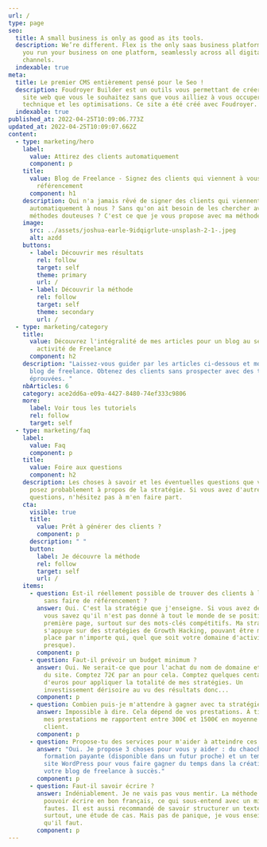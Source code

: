 ```yaml
---
url: /
type: page
seo:
  title: A small business is only as good as its tools.
  description: We’re different. Flex is the only saas business platform that lets
    you run your business on one platform, seamlessly across all digital
    channels.
  indexable: true
meta:
  title: Le premier CMS entièrement pensé pour le Seo !
  description: Foudroyer Builder est un outils vous permettant de créer autant de
    site web que vous le souhaitez sans que vous ailliez à vous occuper de la
    technique et les optimisations. Ce site a été créé avec Foudroyer.
  indexable: true
published_at: 2022-04-25T10:09:06.773Z
updated_at: 2022-04-25T10:09:07.662Z
content:
  - type: marketing/hero
    label:
      value: Attirez des clients automatiquement
      component: p
    title:
      value: Blog de Freelance - Signez des clients qui viennent à vous, sans
        référencement
      component: h1
    description: Qui n'a jamais rêvé de signer des clients qui viennent
      automatiquement à nous ? Sans qu'on ait besoin de les chercher avec des
      méthodes douteuses ? C'est ce que je vous propose avec ma méthode.
    image:
      src: ../assets/joshua-earle-9idqigrlute-unsplash-2-1-.jpeg
      alt: azdd
    buttons:
      - label: Découvrir mes résultats
        rel: follow
        target: self
        theme: primary
        url: /
      - label: Découvrir la méthode
        rel: follow
        target: self
        theme: secondary
        url: /
  - type: marketing/category
    title:
      value: Découvrez l'intégralité de mes articles pour un blog au service de votre
        activité de Freelance
      component: h2
    description: "Laissez-vous guider par les articles ci-dessous et monter votre
      blog de freelance. Obtenez des clients sans prospecter avec des tactiques
      éprouvées. "
    nbArticles: 6
    category: ace2dd6a-e09a-4427-8480-74ef333c9806
    more:
      label: Voir tous les tutoriels
      rel: follow
      target: self
  - type: marketing/faq
    label:
      value: Faq
      component: p
    title:
      value: Foire aux questions
      component: h2
    description: Les choses à savoir et les éventuelles questions que vous vous
      posez probablement à propos de la stratégie. Si vous avez d'autres
      questions, n'hésitez pas à m'en faire part.
    cta:
      visible: true
      title:
        value: Prêt à générer des clients ?
        component: p
      description: " "
      button:
        label: Je découvre la méthode
        rel: follow
        target: self
        url: /
    items:
      - question: Est-il réellement possible de trouver des clients à l'aide d'un blog,
          sans faire de référencement ?
        answer: Oui. C'est la stratégie que j'enseigne. Si vous avez déjà le nez en SEO,
          vous savez qu'il n'est pas donné à tout le monde de se positionner en
          première page, surtout sur des mots-clés compétitifs. Ma stratégie
          s'appuye sur des stratégies de Growth Hacking, pouvant être mis en
          place par n'importe qui, quel que soit votre domaine d'activité (ou
          presque).
        component: p
      - question: Faut-il prévoir un budget minimum ?
        answer: Oui. Ne serait-ce que pour l'achat du nom de domaine et de l'hergement
          du site. Comptez 72€ par an pour cela. Comptez quelques centaines
          d'euros pour appliquer la totalité de mes stratégies. Un
          investissement dérisoire au vu des résultats donc...
        component: p
      - question: Combien puis-je m'attendre à gagner avec ta stratégie ?
        answer: Impossible à dire. Cela dépend de vos prestations. À titre d'exemple,
          mes prestations me rapportent entre 300€ et 1500€ en moyenne et par
          client.
        component: p
      - question: Propose-tu des services pour m'aider à atteindre ces résultats ?
        answer: "Oui. Je propose 3 choses pour vous y aider : du chaoching en 1to1, une
          formation payante (disponible dans un futur proche) et un template de
          site WordPress pour vous faire gagner du temps dans la création de
          votre blog de freelance à succès."
        component: p
      - question: Faut-il savoir écrire ?
        answer: Indéniablement. Je ne vais pas vous mentir. La méthode nécessite de
          pouvoir écrire en bon français, ce qui sous-entend avec un minimum de
          fautes. Il est aussi recommandé de savoir structurer un texte et
          surtout, une étude de cas. Mais pas de panique, je vous enseignerai ce
          qu'il faut.
        component: p
---
```

